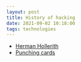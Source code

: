 ```yaml
---
layout: post
title: History of hacking
date: 2021-09-02 10:18:00
tags: technologies
---
```


- [Herman Hollerith](https://www.youtube.com/watch?v=GoUK2_vXqQk)
- [Punching cards](https://www.youtube.com/watch?v=KG2M4ttzBnY)
